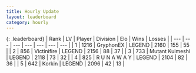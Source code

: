 ```yaml
---
title: Hourly Update
layout: leaderboard
category: hourly
---
```


{: .leaderboard}
| Rank | LV | Player | Division | Elo | Wins | Losses |
| --- | --- | --- | --- | --- | --- | --- |
| <span data-change="0">1</span> | 1216 | <span title="ID: 315148">GryphonEX</span> | LEGEND | <span data-change="0">2160</span> | <span data-change="0">155</span> | <span data-change="0">55</span> |
| <span data-change="0">2</span> | 856 | <span title="ID: 112242">Victinifire</span> | LEGEND | <span data-change="0">2156</span> | <span data-change="0">88</span> | <span data-change="0">37</span> |
| <span data-change="0">3</span> | 733 | <span title="ID: 520098">Mutant Kuimeshi</span> | LEGEND | <span data-change="0">2118</span> | <span data-change="0">73</span> | <span data-change="0">32</span> |
| <span data-change="0">4</span> | 825 | <span title="ID: 66144">R U N A W A Y</span> | LEGEND | <span data-change="0">2104</span> | <span data-change="0">82</span> | <span data-change="0">36</span> |
| <span data-change="0">5</span> | 642 | <span title="ID: 31847">Korkin</span> | LEGEND | <span data-change="0">2096</span> | <span data-change="0">42</span> | <span data-change="0">13</span> |